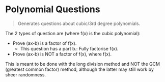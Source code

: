 # Polynomial Questions
> Generates questions about cubic/3rd degree polynomials.

The 2 types of question are (where f(x) is the cubic polynomial):
- Prove (ax-b) is a factor of f(x).
  - This question has a part b.: Fully factorise f(x).
- Prove (ax-b) is NOT a factor of f(x), where f(x).

This is meant to be done with the long division method and NOT the GCM (greatest common factor) method, although the latter may still work by sheer randomness.
